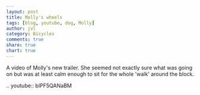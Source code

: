 ```yaml
---
layout: post
title: Molly's wheels
tags: [blog, youtube, dog, Molly]
author: jvl
category: Bicycles
comments: true
share: true
chart: true
---
```


A video of Molly's new trailer. She seemed not exactly sure what was going on but was at least calm enough to sit for the whole 'walk' around the block.

.. youtube:: blPF5QANaBM
